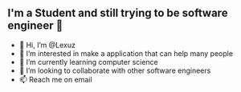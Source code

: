 ## I'm a Student and still trying to be software engineer 👋
- 👋 Hi, I’m @Lexuz
- 👀 I’m interested in make a application that can help many people
- 🌱 I’m currently learning computer science
- 💞️ I’m looking to collaborate with other software engineers
- 📫 Reach me on email 

<!-- ## Connect with me:
<!-- [][website] -->
<!-- [https://camo.githubusercontent.com/c8a9c5b414cd812ad6a97a46c29af67239ddaeae08c41724ff7d945fb4c047e5/68747470733a2f2f6564656e742e6769746875622e696f2f537570657254696e7949636f6e732f696d616765732f7376672f6c696e6b6564696e2e737667][linkedin]
 -->
<!-- [linkedin]: https://www.linkedin.com/in/jason-susanto-84b184191/ -->


